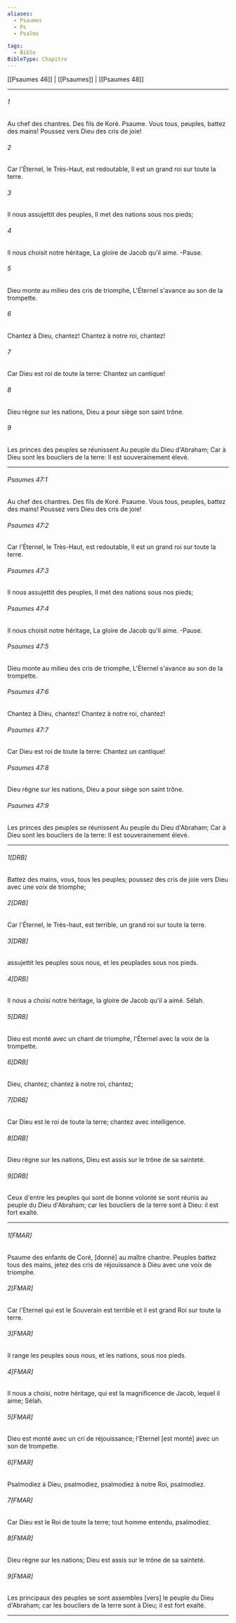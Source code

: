 ```yaml
---
aliases:
  - Psaumes
  - Ps
  - Psalms

tags:
  - Bible
BibleType: Chapitre
---
```

[[Psaumes 46]] | [[Psaumes]] | [[Psaumes 48]]

---
###### 1
Au chef des chantres. Des fils de Koré. Psaume. Vous tous, peuples, battez des mains! Poussez vers Dieu des cris de joie!
###### 2
Car l'Éternel, le Très-Haut, est redoutable, Il est un grand roi sur toute la terre.
###### 3
Il nous assujettit des peuples, Il met des nations sous nos pieds;
###### 4
Il nous choisit notre héritage, La gloire de Jacob qu'il aime. -Pause.
###### 5
Dieu monte au milieu des cris de triomphe, L'Éternel s'avance au son de la trompette.
###### 6
Chantez à Dieu, chantez! Chantez à notre roi, chantez!
###### 7
Car Dieu est roi de toute la terre: Chantez un cantique!
###### 8
Dieu règne sur les nations, Dieu a pour siège son saint trône.
###### 9
Les princes des peuples se réunissent Au peuple du Dieu d'Abraham; Car à Dieu sont les boucliers de la terre: Il est souverainement élevé.

---
###### Psaumes 47:1
Au chef des chantres. Des fils de Koré. Psaume. Vous tous, peuples, battez des mains! Poussez vers Dieu des cris de joie!
###### Psaumes 47:2
Car l'Éternel, le Très-Haut, est redoutable, Il est un grand roi sur toute la terre.
###### Psaumes 47:3
Il nous assujettit des peuples, Il met des nations sous nos pieds;
###### Psaumes 47:4
Il nous choisit notre héritage, La gloire de Jacob qu'il aime. -Pause.
###### Psaumes 47:5
Dieu monte au milieu des cris de triomphe, L'Éternel s'avance au son de la trompette.
###### Psaumes 47:6
Chantez à Dieu, chantez! Chantez à notre roi, chantez!
###### Psaumes 47:7
Car Dieu est roi de toute la terre: Chantez un cantique!
###### Psaumes 47:8
Dieu règne sur les nations, Dieu a pour siège son saint trône.
###### Psaumes 47:9
Les princes des peuples se réunissent Au peuple du Dieu d'Abraham; Car à Dieu sont les boucliers de la terre: Il est souverainement élevé.

---
###### 1[DRB]
Battez des mains, vous, tous les peuples; poussez des cris de joie vers Dieu avec une voix de triomphe;
###### 2[DRB]
Car l'Éternel, le Très-haut, est terrible, un grand roi sur toute la terre.
###### 3[DRB]
assujettit les peuples sous nous, et les peuplades sous nos pieds.
###### 4[DRB]
Il nous a choisi notre héritage, la gloire de Jacob qu'il a aimé. Sélah.
###### 5[DRB]
Dieu est monté avec un chant de triomphe, l'Éternel avec la voix de la trompette.
###### 6[DRB]
Dieu, chantez; chantez à notre roi, chantez;
###### 7[DRB]
Car Dieu est le roi de toute la terre; chantez avec intelligence.
###### 8[DRB]
Dieu règne sur les nations, Dieu est assis sur le trône de sa sainteté.
###### 9[DRB]
Ceux d'entre les peuples qui sont de bonne volonté se sont réunis au peuple du Dieu d'Abraham; car les boucliers de la terre sont à Dieu: il est fort exalté.

---
###### 1[FMAR]
Psaume des enfants de Coré, [donné] au maître chantre. Peuples battez tous des mains, jetez des cris de réjouissance à Dieu avec une voix de triomphe.
###### 2[FMAR]
Car l'Eternel qui est le Souverain est terrible et il est grand Roi sur toute la terre.
###### 3[FMAR]
Il range les peuples sous nous, et les nations, sous nos pieds.
###### 4[FMAR]
Il nous a choisi, notre héritage, qui est la magnificence de Jacob, lequel il aime; Sélah.
###### 5[FMAR]
Dieu est monté avec un cri de réjouissance; l'Eternel [est monté] avec un son de trompette.
###### 6[FMAR]
Psalmodiez à Dieu, psalmodiez, psalmodiez à notre Roi, psalmodiez.
###### 7[FMAR]
Car Dieu est le Roi de toute la terre; tout homme entendu, psalmodiez.
###### 8[FMAR]
Dieu règne sur les nations; Dieu est assis sur le trône de sa sainteté.
###### 9[FMAR]
Les principaux des peuples se sont assembles [vers] le peuple du Dieu d'Abraham; car les boucliers de la terre sont à Dieu; il est fort exalté.

---
